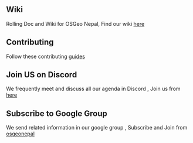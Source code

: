 ## Wiki

Rolling Doc and Wiki for OSGeo Nepal, Find our wiki [here](https://github.com/osgeonepal/RollingConvo/wiki/General)

## Contributing

Follow these contributing [guides](./CONTRIBUTING.md)

## Join US on Discord

We frequently meet and discuss all our agenda in Discord , Join us from [here](https://discord.gg/wAYsS5gE)

## Subscribe to Google Group

We send related information in our google group , Subscribe and Join from [osgeonepal](https://groups.google.com/g/osgeonepal)
